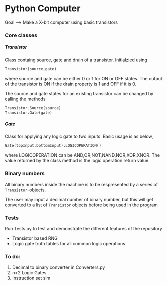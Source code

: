 # Python Computer
Goal --> Make a X-bit computer using basic transistors

### Core classes

##### Transistor
Class containg source, gate and drain of a transistor. Initialzied using
```python
Transistor(source,gate)
```
where source and gate can be either 0 or 1 for ON or OFF states.
The output of the transistor is ON if the drain property is 1 and OFF if it is 0.

The source and gate states for an existing transistor can be changed by calling the methods
```python
Transistor.Source(source)
Transistor.Gate(gate)
```

##### Gate
Class for applying any logic gate to two inputs. Basic usage is as below,
```python
Gate(topInput,bottomInput).LOGICOPERATION()
```
where LOGICOPERATION can be AND,OR,NOT,NAND,NOR,XOR,XNOR. The value returned by the class method is the logic operation return value.

### Binary numbers
All binary numbers inside the machine is to be respresented by a series of `Transistor`-objects.

The user may input a decimal number of binary number, but this will get converted to a list of `Transistor` objects before being used in the program

### Tests 
Run Tests.py to test and demonstrate the different features of the repository
+ Transistor based RNG
+ Logic gate truth tables for all common logic operations

### To do:
1. Decimal to binary converter in Converters.py
2. n>2 Logic Gates
3. Instruction set sim
